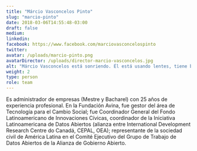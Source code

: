 ```yaml
---
title: "Márcio Vasconcelos Pinto"
slug: "marcio-pinto"
date: 2018-03-06T14:55:48-03:00
draft: false
medium:
linkedin:
facebook: https://www.facebook.com/marciovasconcelospinto
twitter:
avatar: /uploads/marcio-pinto.png
avatarDirector: /uploads/director-marcio-vasconcelos.jpg
alt: "Márcio Vasconcelos está sonriendo. Él está usando lentes, tiene barba rala y tiene cabellos lisos y cortos"
weight: 2
type: person
role: team
---
```


Es administrador de empresas (Mestre y Bacharel) con 25 años de experiencia profesional. En la Fundación Avina, fue gestor del área de Tecnología para el Cambio Social; fue Coordinador General del Fondo Latinoamericano de Innovaciones Cívicas, coordinador de la Iniciativa Latinoamericana de Datos Abiertos (alianza entre International Development Research Centre do Canadá, CEPAL, OEA); representante de la sociedad civil de América Latina en el Comité Ejecutivo del Grupo de Trabajo de Datos Abiertos de la Alianza de Gobierno Abierto.

